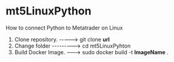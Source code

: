 # mt5LinuxPython
How to connect Python to Metatrader on Linux

1) Clone repository. -----> git clone <b> url </b>
2) Change folder ---------> cd mt5LinuxPyhton
3) Build Docker Image. ---> sudo docker build -t <b>ImageName</b> .

